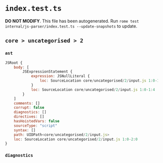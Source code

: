 # `index.test.ts`

**DO NOT MODIFY**. This file has been autogenerated. Run `rome test internal/js-parser/index.test.ts --update-snapshots` to update.

## `core > uncategorised > 2`

### `ast`

```javascript
JSRoot {
	body: [
		JSExpressionStatement {
			expression: JSNullLiteral {
				loc: SourceLocation core/uncategorised/2/input.js 1:0-1:4
			}
			loc: SourceLocation core/uncategorised/2/input.js 1:0-1:4
		}
	]
	comments: []
	corrupt: false
	diagnostics: []
	directives: []
	hasHoistedVars: false
	sourceType: "script"
	syntax: []
	path: UIDPath<core/uncategorised/2/input.js>
	loc: SourceLocation core/uncategorised/2/input.js 1:0-2:0
}
```

### `diagnostics`

```

```
